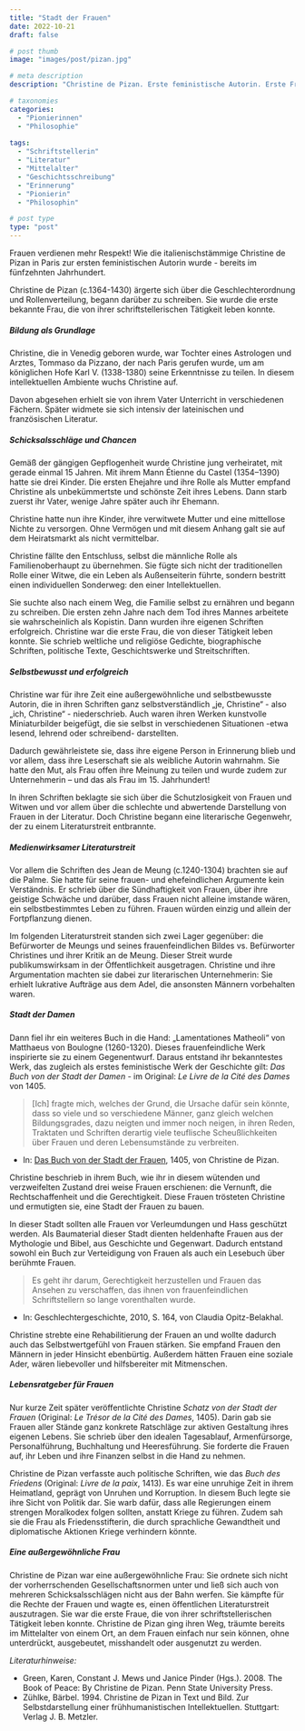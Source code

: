 ```yaml
---
title: "Stadt der Frauen"
date: 2022-10-21
draft: false

# post thumb
image: "images/post/pizan.jpg"

# meta description
description: "Christine de Pizan. Erste feministische Autorin. Erste Frau, die vom Schreiben leben konnte. Stadt der Frauen. Lebensratgeber. Literaturstreit. Gegen frauenfeindliche Schriften. Frühhumanistische Intellektuelle."

# taxonomies
categories:
  - "Pionierinnen"
  - "Philosophie"
  
tags:
  - "Schriftstellerin"
  - "Literatur"
  - "Mittelalter"
  - "Geschichtsschreibung"
  - "Erinnerung"
  - "Pionierin"
  - "Philosophin"

# post type
type: "post"
---
```



Frauen verdienen mehr Respekt! Wie die italienischstämmige Christine de Pizan in Paris zur ersten feministischen Autorin wurde - bereits im fünfzehnten Jahrhundert.

Christine de Pizan (c.1364-1430) ärgerte sich über die Geschlechterordnung und Rollenverteilung, begann darüber zu schreiben. Sie wurde die erste bekannte Frau, die von ihrer schriftstellerischen Tätigkeit leben konnte.


##### Bildung als Grundlage

Christine, die in Venedig geboren wurde, war Tochter eines Astrologen und Arztes, Tommaso da Pizzano, der nach Paris gerufen wurde, um am königlichen Hofe Karl V. (1338-1380) seine Erkenntnisse zu teilen. In diesem intellektuellen Ambiente wuchs Christine auf.

Davon abgesehen erhielt sie von ihrem Vater Unterricht in verschiedenen Fächern. Später widmete sie sich intensiv der lateinischen und französischen Literatur.

##### Schicksalsschläge und Chancen

Gemäß der gängigen Gepflogenheit wurde Christine jung verheiratet, mit gerade einmal 15 Jahren. Mit ihrem Mann Étienne du Castel (1354–1390) hatte sie drei Kinder. Die ersten Ehejahre und ihre Rolle als Mutter empfand Christine als unbekümmertste und schönste Zeit ihres Lebens. Dann starb zuerst ihr Vater, wenige Jahre später auch ihr Ehemann.

Christine hatte nun ihre Kinder, ihre verwitwete Mutter und eine mittellose Nichte zu versorgen. Ohne Vermögen und mit diesem Anhang galt sie auf dem Heiratsmarkt als nicht vermittelbar.

Christine fällte den Entschluss, selbst die männliche Rolle als Familienoberhaupt zu übernehmen. Sie fügte sich nicht der traditionellen Rolle einer Witwe, die ein Leben als Außenseiterin führte, sondern bestritt einen individuellen Sonderweg: den einer Intellektuellen.

Sie suchte also nach einem Weg, die Familie selbst zu ernähren und begann zu schreiben. Die ersten zehn Jahre nach dem Tod ihres Mannes arbeitete sie wahrscheinlich als Kopistin. Dann wurden ihre eigenen Schriften erfolgreich. Christine war die erste Frau, die von dieser Tätigkeit leben konnte. Sie schrieb weltliche und religiöse Gedichte, biographische Schriften, politische Texte, Geschichtswerke und Streitschriften.

##### Selbstbewusst und erfolgreich

Christine war für ihre Zeit eine außergewöhnliche und selbstbewusste Autorin, die in ihren Schriften ganz selbstverständlich „je, Christine“ - also „ich, Christine“ - niederschrieb. Auch waren ihren Werken kunstvolle Miniaturbilder beigefügt, die sie selbst in verschiedenen Situationen -etwa lesend, lehrend oder schreibend- darstellten. 

Dadurch gewährleistete sie, dass ihre eigene Person in Erinnerung blieb und vor allem, dass ihre Leserschaft sie als weibliche Autorin wahrnahm. Sie hatte den Mut, als Frau offen ihre Meinung zu teilen und wurde zudem zur Unternehmerin – und das als Frau im 15. Jahrhundert!

In ihren Schriften beklagte sie sich über die Schutzlosigkeit von Frauen und Witwen und vor allem über die schlechte und abwertende Darstellung von Frauen in der Literatur. Doch Christine begann eine literarische Gegenwehr, der zu einem Literaturstreit entbrannte. 

##### Medienwirksamer Literaturstreit

Vor allem die Schriften des Jean de Meung (c.1240-1304) brachten sie auf die Palme. Sie hatte für seine frauen- und ehefeindlichen Argumente kein Verständnis. Er schrieb über die Sündhaftigkeit von Frauen, über ihre geistige Schwäche und darüber, dass Frauen nicht alleine imstande wären, ein selbstbestimmtes Leben zu führen. Frauen würden einzig und allein der Fortpflanzung dienen.

Im folgenden Literaturstreit standen sich zwei Lager gegenüber: die Befürworter de Meungs und seines frauenfeindlichen Bildes vs. Befürworter Christines und ihrer Kritik an de Meung. Dieser Streit wurde publikumswirksam in der Öffentlichkeit ausgetragen. Christine und ihre Argumentation machten sie dabei zur literarischen Unternehmerin: Sie erhielt lukrative Aufträge aus dem Adel, die ansonsten Männern vorbehalten waren.

##### Stadt der Damen

Dann fiel ihr ein weiteres Buch in die Hand: „Lamentationes Matheoli“ von Matthaeus von Boulogne (1260-1320). Dieses frauenfeindliche Werk inspirierte sie zu einem Gegenentwurf. Daraus entstand ihr bekanntestes Werk, das zugleich als erstes feministische Werk der Geschichte gilt: *Das Buch von der Stadt der Damen* - im Original: *Le Livre de la Cité des Dames* von 1405.

>[Ich] fragte mich, welches der Grund, die Ursache dafür sein könnte, dass so viele und so verschiedene Männer, ganz gleich welchen Bildungsgrades, dazu neigten und immer noch neigen, in ihren Reden, Traktaten und Schriften derartig viele teuflische Scheußlichkeiten über Frauen und deren Lebensumstände zu verbreiten.

- In: [Das Buch von der Stadt der Frauen](https://frauenmediaturm.de/historische-frauenbewegung/christine-de-pizan-buch-stadt-der-frauen-einleitung-1405/), 1405, von Christine de Pizan.

Christine beschrieb in ihrem Buch, wie ihr in diesem wütenden und verzweifelten Zustand drei weise Frauen erschienen: die Vernunft, die Rechtschaffenheit und die Gerechtigkeit. Diese Frauen trösteten Christine und ermutigten sie, eine Stadt der Frauen zu bauen. 

In dieser Stadt sollten alle Frauen vor Verleumdungen und Hass geschützt werden. Als Baumaterial dieser Stadt dienten heldenhafte Frauen aus der Mythologie und Bibel, aus Geschichte und Gegenwart. Dadurch entstand sowohl ein Buch zur Verteidigung von Frauen als auch ein Lesebuch über berühmte Frauen.

>Es geht ihr darum, Gerechtigkeit herzustellen und Frauen das Ansehen zu verschaffen, das ihnen von frauenfeindlichen Schriftstellern so lange vorenthalten wurde.

- In: Geschlechtergeschichte, 2010, S. 164, von Claudia Opitz-Belakhal.

Christine strebte eine Rehabilitierung der Frauen an und wollte dadurch auch das Selbstwertgefühl von Frauen stärken. Sie empfand Frauen den Männern in jeder Hinsicht ebenbürtig. Außerdem hätten Frauen eine soziale Ader, wären liebevoller und hilfsbereiter mit Mitmenschen.

##### Lebensratgeber für Frauen

Nur kurze Zeit später veröffentlichte Christine *Schatz von der Stadt der Frauen* (Original: *Le Trésor de la Cité des Dames*, 1405). Darin gab sie Frauen aller Stände ganz konkrete Ratschläge zur aktiven Gestaltung ihres eigenen Lebens. Sie schrieb über den idealen Tagesablauf, Armenfürsorge, Personalführung, Buchhaltung und Heeresführung. Sie forderte die Frauen auf, ihr Leben und ihre Finanzen selbst in die Hand zu nehmen.

Christine de Pizan verfasste auch politische Schriften, wie das *Buch des Friedens* (Original: *Livre de la paix*, 1413). Es war eine unruhige Zeit in ihrem Heimatland, geprägt von Unruhen und Korruption. In diesem Buch legte sie ihre Sicht von Politik dar. Sie warb dafür, dass alle Regierungen einem strengen Moralkodex folgen sollten, anstatt Kriege zu führen. Zudem sah sie die Frau als Friedensstifterin, die durch sprachliche Gewandtheit und diplomatische Aktionen Kriege verhindern könnte.


##### Eine außergewöhnliche Frau

Christine de Pizan war eine außergewöhnliche Frau: Sie ordnete sich nicht der vorherrschenden Gesellschaftsnormen unter und ließ sich auch von mehreren Schicksalsschlägen nicht aus der Bahn werfen. Sie kämpfte für die Rechte der Frauen und wagte es, einen öffentlichen Literaturstreit auszutragen. Sie war die erste Fraue, die von ihrer schriftstellerischen Tätigkeit leben konnte. Christine de Pizan ging ihren Weg, träumte bereits im Mittelalter von einem Ort, an dem Frauen einfach nur sein können, ohne unterdrückt, ausgebeutet, misshandelt oder ausgenutzt zu werden.


*Literaturhinweise:*
- Green, Karen, Constant J. Mews und Janice Pinder (Hgs.). 2008. The Book of Peace: By Christine de Pizan. Penn State University Press.
- Zühlke, Bärbel. 1994. Christine de Pizan in Text und Bild. Zur Selbstdarstellung einer frühhumanistischen Intellektuellen. Stuttgart: Verlag J. B. Metzler.
